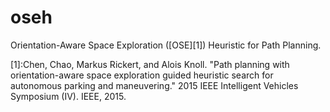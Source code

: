 # oseh
Orientation-Aware Space Exploration ([OSE][1]) Heuristic for Path Planning.

[1]:Chen, Chao, Markus Rickert, and Alois Knoll. "Path planning with orientation-aware space exploration guided heuristic search for autonomous parking and maneuvering." 2015 IEEE Intelligent Vehicles Symposium (IV). IEEE, 2015.
